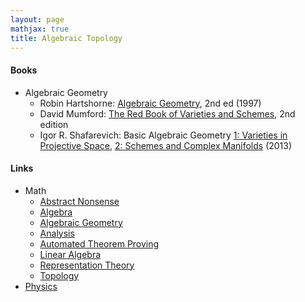 ```yaml
---
layout: page
mathjax: true
title: Algebraic Topology
---
```


#### Books
* Algebraic Geometry
  * Robin Hartshorne: [Algebraic Geometry](https://www.amazon.com/Algebraic-Geometry-Graduate-Texts-Mathematics/dp/0387902449), 2nd ed (1997)
  * David Mumford: [The Red Book of Varieties and Schemes](https://www.amazon.com/Red-Book-Varieties-Schemes-Mathematics/dp/354063293X), 2nd edition
  * Igor R. Shafarevich: Basic Algebraic Geometry [1: Varieties in Projective Space](https://www.amazon.com/Basic-Algebraic-Geometry-Varieties-Projective/dp/364242726X/), [2: Schemes and Complex Manifolds](https://www.amazon.com/Basic-Algebraic-Geometry-Schemes-Manifolds/dp/366251401X) (2013)

#### Links
* Math
  * [Abstract Nonsense](math/abstract_nonsense.md)
  * [Algebra](math/algebra.md)
  * [Algebraic Geometry](math/algebraic_geometry.md)
  * [Analysis](math/analysis.md)
  * [Automated Theorem Proving](math/automated_theorem_proving.md)
  * [Linear Algebra](math/linear_algebra.md)
  * [Representation Theory](math/representation_theory.md)
  * [Topology](math/topology.md)
* [Physics](physics.md)


